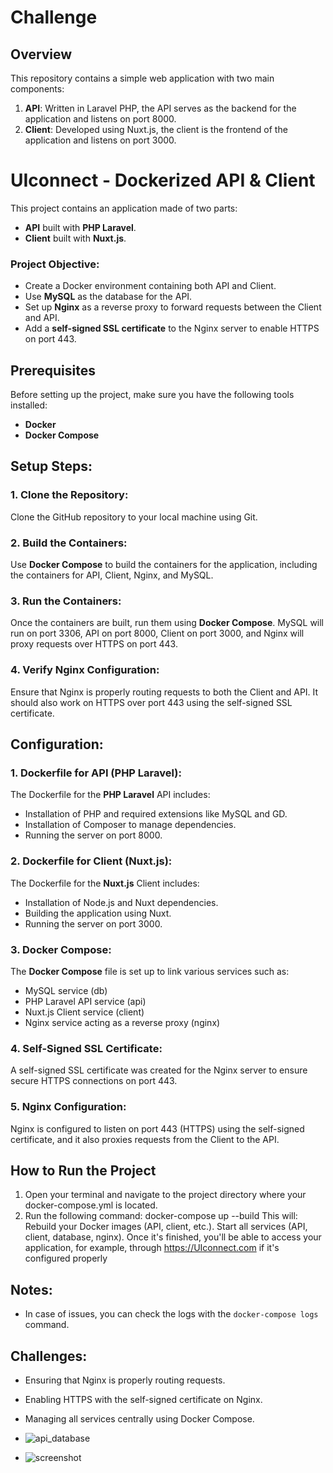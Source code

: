 # Challenge

## Overview

This repository contains a simple web application with two main components:

1. **API**: Written in Laravel PHP, the API serves as the backend for the application and listens on port 8000.
2. **Client**: Developed using Nuxt.js, the client is the frontend of the application and listens on port 3000.

# UIconnect - Dockerized API & Client

This project contains an application made of two parts:
- **API** built with **PHP Laravel**.
- **Client** built with **Nuxt.js**.

### Project Objective:
- Create a Docker environment containing both API and Client.
- Use **MySQL** as the database for the API.
- Set up **Nginx** as a reverse proxy to forward requests between the Client and API.
- Add a **self-signed SSL certificate** to the Nginx server to enable HTTPS on port 443.

## Prerequisites

Before setting up the project, make sure you have the following tools installed:
- **Docker**
- **Docker Compose**

## Setup Steps:

### 1. Clone the Repository:
Clone the GitHub repository to your local machine using Git.

### 2. Build the Containers:
Use **Docker Compose** to build the containers for the application, including the containers for API, Client, Nginx, and MySQL.

### 3. Run the Containers:
Once the containers are built, run them using **Docker Compose**. MySQL will run on port 3306, API on port 8000, Client on port 3000, and Nginx will proxy requests over HTTPS on port 443.

### 4. Verify Nginx Configuration:
Ensure that Nginx is properly routing requests to both the Client and API. It should also work on HTTPS over port 443 using the self-signed SSL certificate.

## Configuration:

### 1. Dockerfile for **API (PHP Laravel)**:
The Dockerfile for the **PHP Laravel** API includes:
- Installation of PHP and required extensions like MySQL and GD.
- Installation of Composer to manage dependencies.
- Running the server on port 8000.

### 2. Dockerfile for **Client (Nuxt.js)**:
The Dockerfile for the **Nuxt.js** Client includes:
- Installation of Node.js and Nuxt dependencies.
- Building the application using Nuxt.
- Running the server on port 3000.

### 3. Docker Compose:
The **Docker Compose** file is set up to link various services such as:
- MySQL service (db)
- PHP Laravel API service (api)
- Nuxt.js Client service (client)
- Nginx service acting as a reverse proxy (nginx)

### 4. Self-Signed SSL Certificate:
A self-signed SSL certificate was created for the Nginx server to ensure secure HTTPS connections on port 443.

### 5. Nginx Configuration:
Nginx is configured to listen on port 443 (HTTPS) using the self-signed certificate, and it also proxies requests from the Client to the API.

## How to Run the Project
1. Open your terminal and navigate to the project directory where your docker-compose.yml is located.
2. Run the following command:
docker-compose up --build
This will:
Rebuild your Docker images (API, client, etc.).
Start all services (API, client, database, nginx).
Once it's finished, you'll be able to access your application, for example, through https://UIconnect.com if it's configured properly
   
## Notes:
- In case of issues, you can check the logs with the `docker-compose logs` command.

## Challenges:
- Ensuring that Nginx is properly routing requests.
- Enabling HTTPS with the self-signed certificate on Nginx.
- Managing all services centrally using Docker Compose.

- ![api_database](https://github.com/user-attachments/assets/a41cfee3-68b4-4dd3-8586-610c0440f1b9)
- ![screenshot](https://github.com/user-attachments/assets/e50c8b77-22e9-4dd3-a0d3-bb58105ce29a)





